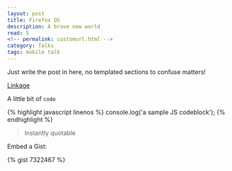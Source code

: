 ```yaml
---
layout: post
title: Firefox OS
description: A brave new world
read: 5
<!-- permalink: customurl.html -->
category: Talks
tags: mobile talk
---
```


Just write the post in here, no templated sections to confuse matters!

[Linkage](https://www.level-out.com)

A little bit of `code`

{% highlight javascript linenos %}
console.log('a sample JS codeblock');
{% endhighlight %}

> Instantly quotable

<!-- Insert an image like so...
![dope image]({{ site.url }}/assets/screenshot.jpg) -->

Embed a Gist:

{% gist 7322467 %}